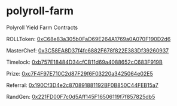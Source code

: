 # polyroll-farm
Polyroll Yield Farm Contracts

ROLLToken: [0xC68e83a305b0FaD69E264A1769a0A070F190D2d6](https://polygonscan.com/address/0xC68e83a305b0FaD69E264A1769a0A070F190D2d6)

MasterChef: [0x3C58EA8D37f4fc6882F678f822E383Df39260937](https://polygonscan.com/address/0x3C58EA8D37f4fc6882F678f822E383Df39260937)

Timelock: [0xb757E18484D34cfCB11d69a4088652cC683F919B](https://polygonscan.com/address/0xb757e18484d34cfcb11d69a4088652cc683f919b)

Prize: [0xc7F4F97E710C2d87F29f6F03220a3425064e02E5](https://polygonscan.com/address/0xc7F4F97E710C2d87F29f6F03220a3425064e02E5)

Referral: [0x190Cf3D4e2c870891881192BF0B850C44FEB15a7](https://polygonscan.com/address/0x190Cf3D4e2c870891881192BF0B850C44FEB15a7)

RandGen: [0x221FD00F7c0d5Aff145F16506119f7f857825db5](https://polygonscan.com/address/0x221FD00F7c0d5Aff145F16506119f7f857825db5)
